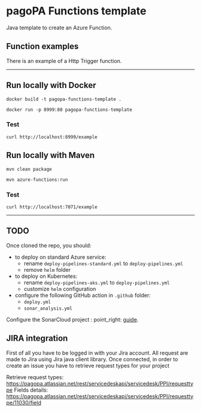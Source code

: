 # pagoPA Functions template

Java template to create an Azure Function.

## Function examples

There is an example of a Http Trigger function.

---

## Run locally with Docker

`docker build -t pagopa-functions-template .`

`docker run -p 8999:80 pagopa-functions-template`

### Test

`curl http://localhost:8999/example`

## Run locally with Maven

`mvn clean package`

`mvn azure-functions:run`

### Test

`curl http://localhost:7071/example`

---

## TODO

Once cloned the repo, you should:

- to deploy on standard Azure service:
    - rename `deploy-pipelines-standard.yml` to `deploy-pipelines.yml`
    - remove `helm` folder
- to deploy on Kubernetes:
    - rename `deploy-pipelines-aks.yml` to `deploy-pipelines.yml`
    - customize `helm` configuration
- configure the following GitHub action in `.github` folder:
    - `deploy.yml`
    - `sonar_analysis.yml`

Configure the SonarCloud project :
point_right: [guide](https://pagopa.atlassian.net/wiki/spaces/DEVOPS/pages/147193860/SonarCloud+experimental).

## JIRA integration

First of all you have to be logged in with your Jira account.
All request are made to Jira using Jira java client library.
Once connected, in order to create an issue you have to retrieve request types for your project

Retrieve request types: https://pagopa.atlassian.net/rest/servicedeskapi/servicedesk/PPI/requesttype
Fields details: https://pagopa.atlassian.net/rest/servicedeskapi/servicedesk/PPI/requesttype/11030/field